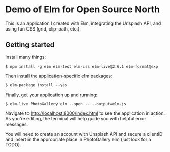 # Demo of Elm for Open Source North

This is an application I created with Elm, integrating the Unsplash API, and using fun CSS (grid, clip-path, etc.),

## Getting started

Install many things:

```
$ npm install -g elm elm-test elm-css elm-live@2.6.1 elm-format@exp
```

Then install the application-specific elm packages:

```
$ elm-package install --yes
```

Finally, get your application up and running:

```
$ elm-live PhotoGallery.elm --open -- --output=elm.js
```

Navigate to [http://localhost:8000/index.html](http://localhost:8000/index.html) to see the application in action. As you're editing, the terminal will help guide you with helpful error messages.

You will need to create an account with Unsplash API and secure a clientID and insert in the appropriate place in PhotoGallery.elm (just look for a TODO).
